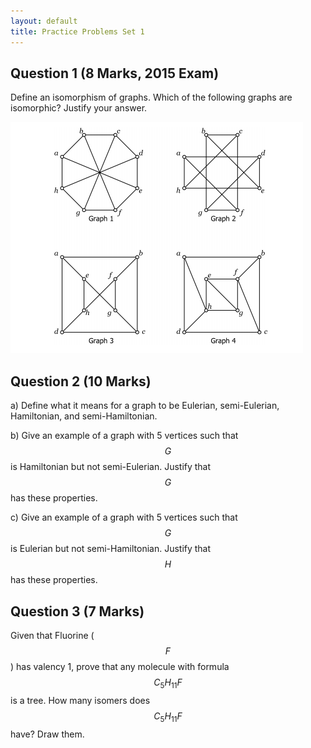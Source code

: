 ```yaml
---
layout: default
title: Practice Problems Set 1
---
```


Question 1 (8 Marks, 2015 Exam)
-----

Define an isomorphism of graphs.  Which of the following graphs are isomorphic?  Justify your answer.  

![Four Graphs](FourGraphs.png)

Question 2 (10 Marks)
-----
a) Define what it means for a graph to be Eulerian, semi-Eulerian, Hamiltonian, and semi-Hamiltonian.

b) Give an example of a graph with 5 vertices such that $$G$$ is Hamiltonian but not semi-Eulerian.  Justify that $$G$$ has these properties.

c) Give an example of a graph with 5 vertices such that $$G$$ is Eulerian but not semi-Hamiltonian.  Justify that $$H$$ has these properties.



Question 3 (7 Marks)
-----

Given that Fluorine ($$F$$) has valency 1, prove that any molecule with formula $$C_5H_{11}F$$ is a tree.  How many isomers does $$C_5H_{11}F$$ have?  Draw them.

